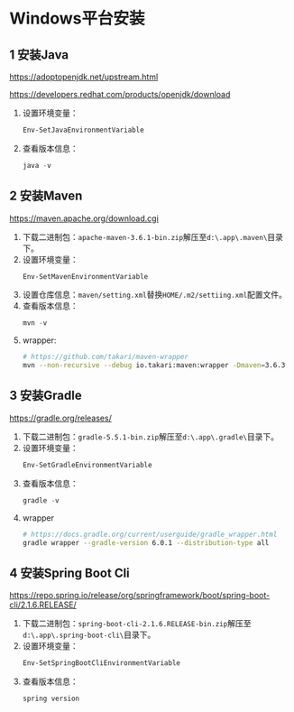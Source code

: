 # Windows平台安装

## 1 安装Java

https://adoptopenjdk.net/upstream.html

https://developers.redhat.com/products/openjdk/download

1. 设置环境变量：
    ```powershell
    Env-SetJavaEnvironmentVariable
    ```
2. 查看版本信息：
    ```powershell
    java -v
    ```

## 2 安装Maven

https://maven.apache.org/download.cgi

1. 下载二进制包：`apache-maven-3.6.1-bin.zip`解压至`d:\.app\.maven\`目录下。
2. 设置环境变量：
    ```powershell
    Env-SetMavenEnvironmentVariable
    ```
3. 设置仓库信息：`maven/setting.xml`替换`HOME/.m2/settiing.xml`配置文件。
4. 查看版本信息：
    ```powershell
    mvn -v
    ```
5. wrapper: 
    ```sh
    # https://github.com/takari/maven-wrapper
    mvn --non-recursive --debug io.takari:maven:wrapper -Dmaven=3.6.3
    ```

## 3 安装Gradle

https://gradle.org/releases/

1. 下载二进制包：`gradle-5.5.1-bin.zip`解压至`d:\.app\.gradle\`目录下。
2. 设置环境变量：
    ```powershell
    Env-SetGradleEnvironmentVariable
    ```
3. 查看版本信息：
    ```powershell
    gradle -v
    ```
4. wrapper
    ```sh
    # https://docs.gradle.org/current/userguide/gradle_wrapper.html
    gradle wrapper --gradle-version 6.0.1 --distribution-type all
    ```

## 4 安装Spring Boot Cli

https://repo.spring.io/release/org/springframework/boot/spring-boot-cli/2.1.6.RELEASE/

1. 下载二进制包：`spring-boot-cli-2.1.6.RELEASE-bin.zip`解压至`d:\.app\.spring-boot-cli\`目录下。
2. 设置环境变量：
    ```powershell
    Env-SetSpringBootCliEnvironmentVariable
    ```
3. 查看版本信息：
    ```powershell
    spring version
    ```
